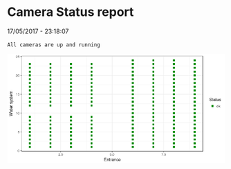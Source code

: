 Camera Status report
================
17/05/2017 - 23:18:07

    All cameras are up and running

![](camreport_files/figure-markdown_github/unnamed-chunk-2-1.png)
